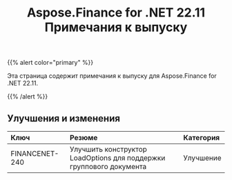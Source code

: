 ﻿---
title: Aspose.Finance for .NET 22.11 Примечания к выпуску
type: docs
weight: 16
url: /ru/net/aspose-finance-for-net-22-11-release-notes/
---
{{% alert color="primary" %}}

Эта страница содержит примечания к выпуску для Aspose.Finance for .NET 22.11.

{{% /alert %}}

## **Улучшения и изменения**

|**Ключ**|**Резюме**|**Категория**|
|:- |:- |:- |
|FINANCENET-240| Улучшить конструктор LoadOptions для поддержки группового документа|Улучшение|
